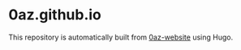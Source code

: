 # 0az.github.io

This repository is automatically built from [0az-website](https://github.com/0az/0az-website) using Hugo.
